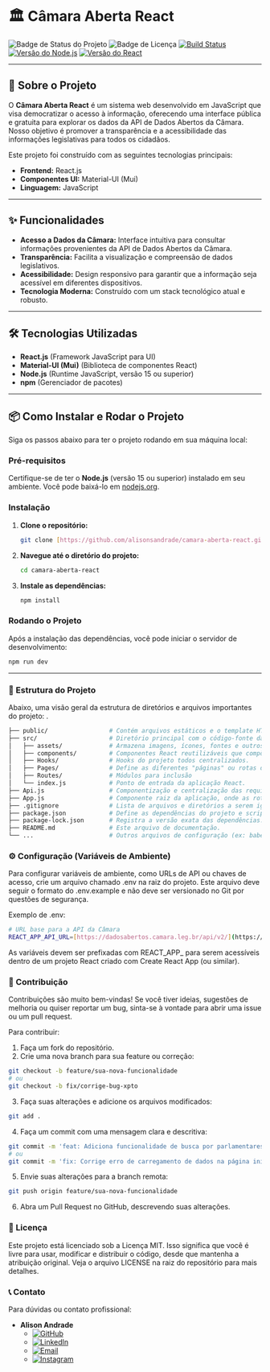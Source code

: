 # 🏛️ Câmara Aberta React

![Badge de Status do Projeto](https://img.shields.io/badge/status-ativo-brightgreen)
![Badge de Licença](https://img.shields.io/badge/license-MIT-blue)
[![Build Status](https://img.shields.io/badge/build-passing-brightgreen)](LINK_PARA_SEU_CI_CD_BUILD)
[![Versão do Node.js](https://img.shields.io/badge/node->%3D15-green)](https://nodejs.org/)
[![Versão do React](https://img.shields.io/badge/react-necessario-blue)](https://react.dev/)

---

## 🚀 Sobre o Projeto

O **Câmara Aberta React** é um sistema web desenvolvido em JavaScript que visa democratizar o acesso à informação, oferecendo uma interface pública e gratuita para explorar os dados da API de Dados Abertos da Câmara. Nosso objetivo é promover a transparência e a acessibilidade das informações legislativas para todos os cidadãos.

Este projeto foi construído com as seguintes tecnologias principais:

* **Frontend:** React.js
* **Componentes UI:** Material-UI (Mui)
* **Linguagem:** JavaScript

---

## ✨ Funcionalidades

* **Acesso a Dados da Câmara:** Interface intuitiva para consultar informações provenientes da API de Dados Abertos da Câmara.
* **Transparência:** Facilita a visualização e compreensão de dados legislativos.
* **Acessibilidade:** Design responsivo para garantir que a informação seja acessível em diferentes dispositivos.
* **Tecnologia Moderna:** Construído com um stack tecnológico atual e robusto.

---

## 🛠️ Tecnologias Utilizadas

* **React.js** (Framework JavaScript para UI)
* **Material-UI (Mui)** (Biblioteca de componentes React)
* **Node.js** (Runtime JavaScript, versão 15 ou superior)
* **npm** (Gerenciador de pacotes)

---

## 📦 Como Instalar e Rodar o Projeto

Siga os passos abaixo para ter o projeto rodando em sua máquina local:

### Pré-requisitos

Certifique-se de ter o **Node.js** (versão 15 ou superior) instalado em seu ambiente. Você pode baixá-lo em [nodejs.org](https://nodejs.org/).

### Instalação

1.  **Clone o repositório:**

    ```bash
    git clone [https://github.com/alisonsandrade/camara-aberta-react.git](https://github.com/alisonsandrade/camara-aberta-react.git)
    ```

2.  **Navegue até o diretório do projeto:**

    ```bash
    cd camara-aberta-react
    ```

3.  **Instale as dependências:**

    ```bash
    npm install
    ```

### Rodando o Projeto

Após a instalação das dependências, você pode iniciar o servidor de desenvolvimento:

```bash
npm run dev
```

---
### 📄 Estrutura do Projeto
Abaixo, uma visão geral da estrutura de diretórios e arquivos importantes do projeto:
.
```bash
├── public/                 # Contém arquivos estáticos e o template HTML principal (index.html).
├── src/                    # Diretório principal com o código-fonte da aplicação.
│   ├── assets/             # Armazena imagens, ícones, fontes e outros recursos estáticos.
│   ├── components/         # Componentes React reutilizáveis que compõem a UI.
│   ├── Hooks/              # Hooks do projeto todos centralizados.
│   ├── Pages/              # Define as diferentes "páginas" ou rotas da aplicação.
│   ├── Routes/             # Módulos para inclusão 
│   └── index.js            # Ponto de entrada da aplicação React.
├── Api.js                  # Componentização e centralização das requisições à API.
├── App.js                  # Componente raiz da aplicação, onde as rotas são definidas.
├── .gitignore              # Lista de arquivos e diretórios a serem ignorados pelo Git.
├── package.json            # Define as dependências do projeto e scripts npm.
├── package-lock.json       # Registra a versão exata das dependências.
├── README.md               # Este arquivo de documentação.
└── ...                     # Outros arquivos de configuração (ex: babel.config.js, webpack.config.js, se aplicável).
```

### ⚙️ Configuração (Variáveis de Ambiente)
Para configurar variáveis de ambiente, como URLs de API ou chaves de acesso, crie um arquivo chamado .env na raiz do projeto. Este arquivo deve seguir o formato do .env.example e não deve ser versionado no Git por questões de segurança.

Exemplo de .env:
```bash
# URL base para a API da Câmara
REACT_APP_API_URL=[https://dadosabertos.camara.leg.br/api/v2/](https://dadosabertos.camara.leg.br/api/v2/)
```
As variáveis devem ser prefixadas com REACT_APP_ para serem acessíveis dentro de um projeto React criado com Create React App (ou similar).

### 🤝 Contribuição
Contribuições são muito bem-vindas! Se você tiver ideias, sugestões de melhoria ou quiser reportar um bug, sinta-se à vontade para abrir uma issue ou um pull request.

Para contribuir:
1. Faça um fork do repositório.
2. Crie uma nova branch para sua feature ou correção:
```bash
git checkout -b feature/sua-nova-funcionalidade
# ou
git checkout -b fix/corrige-bug-xpto
```
3. Faça suas alterações e adicione os arquivos modificados:
```bash
git add .
```
4. Faça um commit com uma mensagem clara e descritiva:
```bash
git commit -m 'feat: Adiciona funcionalidade de busca por parlamentares'
# ou
git commit -m 'fix: Corrige erro de carregamento de dados na página inicial'
```
5. Envie suas alterações para a branch remota:
```bash
git push origin feature/sua-nova-funcionalidade
```
6. Abra um Pull Request no GitHub, descrevendo suas alterações.

### 📝 Licença
Este projeto está licenciado sob a Licença MIT. Isso significa que você é livre para usar, modificar e distribuir o código, desde que mantenha a atribuição original. Veja o arquivo LICENSE na raiz do repositório para mais detalhes.

### 📞 Contato
Para dúvidas ou contato profissional:
* **Alison Andrade**
    * [![GitHub](https://img.shields.io/badge/GitHub-100000?style=for-the-badge&logo=github&logoColor=white)](https://github.com/alisonsandrade)
    * [![LinkedIn](https://img.shields.io/badge/LinkedIn-0077B5?style=for-the-badge&logo=linkedin&logoColor=white)](https://www.linkedin.com/in/alisonsandrade)
    * [![Email](https://img.shields.io/badge/Email-D14836?style=for-the-badge&logo=gmail&logoColor=white)](mailto:alison.sandrade@hotmail.com)    
    * [![Instagram](https://img.shields.io/badge/Website-000000?style=for-the-badge&logo=internetexplorer&logoColor=white)](https://www.instagram.com/alison.andrade.juristec)
